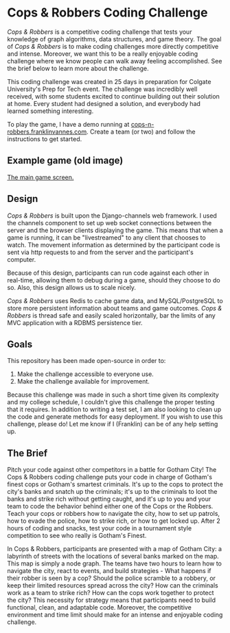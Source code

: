 # Cops & Robbers Coding Challenge

_Cops & Robbers_ is a competitive coding challenge that tests your knowledge of graph algorithms, data structures, and game theory. The goal of _Cops & Robbers_ is to make coding challenges more directly competitive and intense. Moreover, we want this to be a really enjoyable coding challenge where we know people can walk away feeling accomplished. See the brief below to learn more about the challenge.

This coding challenge was created in 25 days in preparation for Colgate University's Prep for Tech event. The challenge was incredibly well received, with some students excited to continue building out their solution at home. Every student had designed a solution, and everybody had learned something interesting.

To play the game, I have a demo running at [cops-n-robbers.franklinvannes.com](http://cops-n-robbers.franklinvannes.com). Create a team (or two) and follow the instructions to get started.

## Example game (old image)
[The main game screen.](https://storage.googleapis.com/personal-website-f0d12.appspot.com/2017-09-16.png)


## Design
_Cops & Robbers_ is built upon the Django-channels web framework. I used the channels component to set up web socket connections between the server and the browser clients displaying the game. This means that when a game is running, it can be "livestreamed" to any client that chooses to watch. The movement information as determined by the participant code is sent via http requests to and from the server and the participant's computer.

Because of this design, participants can run code against each other in real-time, allowing them to debug during a game, should they choose to do so. Also, this design allows us to scale nicely.

_Cops & Robbers_ uses Redis to cache game data, and MySQL/PostgreSQL to store more persistent information about teams and game outcomes. _Cops & Robbers_ is thread safe and easily scaled horizontally, bar the limits of any MVC application with a RDBMS persistence tier.

## Goals
This repository has been made open-source in order to:
1. Make the challenge accessible to everyone use.
2. Make the challenge available for improvement.

Because this challenge was made in such a short time given its complexity and my college schedule, I couldn't give this challenge the proper testing that it requires. In addition to writing a test set, I am also looking to clean up the code and generate methods for easy deployment.
If you wish to use this challenge, please do! Let me know if I (Franklin) can be of any help setting up.


## The Brief
Pitch your code against other competitors in a battle for Gotham City! The Cops & Robbers coding challenge puts your code in charge of Gotham's finest cops or Gotham's smartest criminals. It's up to the cops to protect the city's banks and snatch up the criminals; it's up to the criminals to loot the banks and strike rich without getting caught, and it's up to you and your team to code the behavior behind either one of the Cops or the Robbers. Teach your cops or robbers how to navigate the city, how to set up patrols, how to evade the police, how to strike rich, or how to get locked up. After 2 hours of coding and snacks, test your code in a tournament style competition to see who really is Gotham's Finest.


In Cops & Robbers, participants are presented with a map of Gotham City: a labyrinth of streets with the locations of several banks marked on the map. This map is simply a node graph. The teams have two hours to learn how to navigate the city, react to events, and build strategies - What happens if their robber is seen by a cop? Should the police scramble to a robbery, or keep their limited resources spread across the city? How can the criminals work as a team to strike rich? How can the cops work together to protect the city? This necessity for strategy means that participants need to build functional, clean, and adaptable code. Moreover, the competitive environment and time limit should make for an intense and enjoyable coding challenge.
